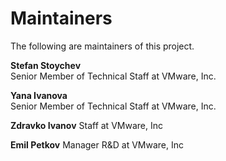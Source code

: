 # Maintainers

The following are maintainers of this project.

**Stefan Stoychev**  
Senior Member of Technical Staff at VMware, Inc.

**Yana Ivanova**  
Senior Member of Technical Staff at VMware, Inc.

**Zdravko Ivanov**
Staff at VMware, Inc

**Emil Petkov**
Manager R&D at VMware, Inc
